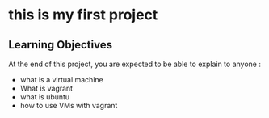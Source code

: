 # this is my first project

## Learning Objectives
At the end of this project, you are expected to be able to explain to anyone :
* what is a virtual machine
* What is vagrant
* what is ubuntu
* how to use VMs with vagrant
